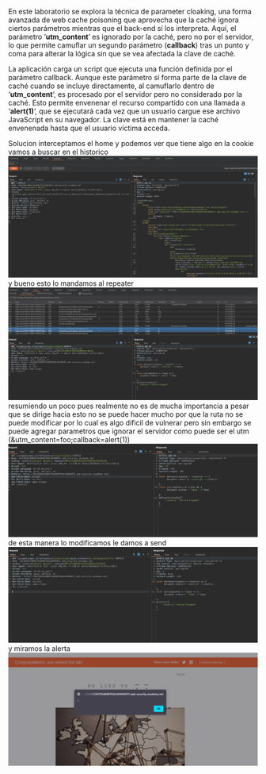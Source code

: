 En este laboratorio se explora la técnica de parameter cloaking, una forma avanzada de web cache poisoning que aprovecha que la caché ignora ciertos parámetros mientras que el back-end sí los interpreta. Aquí, el parámetro ‘**utm_content**‘ es ignorado por la caché, pero no por el servidor, lo que permite camuflar un segundo parámetro (**callback**) tras un punto y coma para alterar la lógica sin que se vea afectada la clave de caché.

La aplicación carga un script que ejecuta una función definida por el parámetro callback. Aunque este parámetro sí forma parte de la clave de caché cuando se incluye directamente, al camuflarlo dentro de ‘**utm_content**‘, es procesado por el servidor pero no considerado por la caché. Esto permite envenenar el recurso compartido con una llamada a ‘**alert(1)**‘, que se ejecutará cada vez que un usuario cargue ese archivo JavaScript en su navegador. La clave está en mantener la caché envenenada hasta que el usuario víctima acceda.

Solucion
interceptamos el home y podemos ver que tiene algo en la cookie vamos a buscar en el historico
![Pasted_image_20250821220459.png](/Imagenes/Pasted_image_20250821220459.png)
y bueno esto lo mandamos al repeater
![Pasted_image_20250821220830.png](/Imagenes/Pasted_image_20250821220830.png)
resumiendo un poco pues realmente no es de mucha importancia a pesar que se dirige hacia esto no se puede hacer mucho por que la ruta no se puede modificar por lo cual es algo dificil de vulnerar pero sin embargo se puede agregar parametros que ignorar el servidor como puede ser el utm (&utm_content=foo;callback=alert(1))
![Pasted_image_20250821221110.png](/Imagenes/Pasted_image_20250821221110.png)de esta manera lo modificamos le damos a send
![Pasted_image_20250821221636.png](/Imagenes/Pasted_image_20250821221636.png)
y miramos la alerta
![Pasted_image_20250821221619.png](/Imagenes/Pasted_image_20250821221619.png)